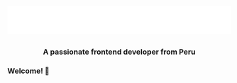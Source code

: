 <h1 align="center">
  <img src="https://raw.githubusercontent.com/joseniquen08/joseniquen08/main/name.svg" alt="José Ñiquen" />
</h1>
<h3 align="center">A passionate frontend developer from Peru</h3>

### Welcome! 👋

<!--
**joseniquen08/joseniquen08** is a ✨ _special_ ✨ repository because its `README.md` (this file) appears on your GitHub profile.

Here are some ideas to get you started:

- 🔭 I’m currently working on ...
- 🌱 I’m currently learning ...
- 👯 I’m looking to collaborate on ...
- 🤔 I’m looking for help with ...
- 💬 Ask me about ...
- 📫 How to reach me: ...
- 😄 Pronouns: ...
- ⚡ Fun fact: ...
-->
